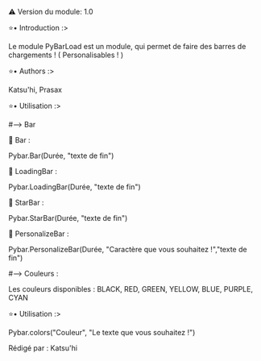 ⚠️ Version du module: 1.0

⭐️• Introduction :>

Le module PyBarLoad est un module, qui permet de faire des barres de chargements ! ( Personalisables ! ) 

⭐️• Authors :>

Katsu'hi, Prasax



⭐️• Utilisation :>

#--> Bar

🌹 Bar :

Pybar.Bar(Durée, "texte de fin")

🌹 LoadingBar :

Pybar.LoadingBar(Durée, "texte de fin")

🌹 StarBar :

Pybar.StarBar(Durée, "texte de fin")

🌹 PersonalizeBar :

Pybar.PersonalizeBar(Durée, "Caractère que vous souhaitez !","texte de fin")

#--> Couleurs :

Les couleurs disponibles : BLACK, RED, GREEN, YELLOW, BLUE, PURPLE, CYAN

⭐️• Utilisation :>

Pybar.colors("Couleur", "Le texte que vous souhaitez !")

Rédigé par : Katsu'hi

